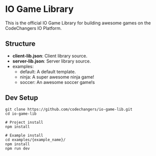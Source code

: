 # IO Game Library
This is the official IO Game Library for building awesome games on the CodeChangers IO Platform.

## Structure
 - **client-lib.json**: Client library source.
 - **server-lib.json**: Server library source.
 - examples:
   - default: A default template.
   - ninja: A super awesome ninja game!
   - soccer: An awesome soccer game!s

## Dev Setup
```
git clone https://github.com/codechangers/io-game-lib.git
cd io-game-lib

# Project install
npm install

# Example install
cd examples/{example_name}/
npm install
npm run dev
```